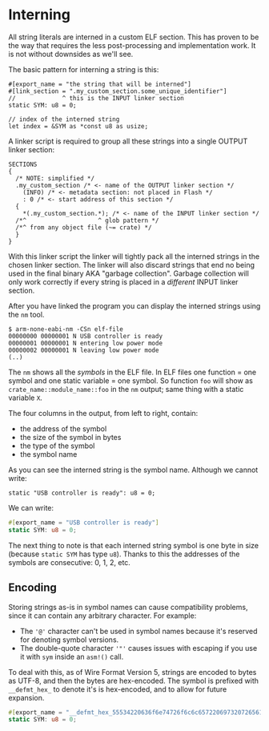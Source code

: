 # Interning

All string literals are interned in a custom ELF section.
This has proven to be the way that requires the less post-processing and implementation work.
It is not without downsides as we'll see.

The basic pattern for interning a string is this:

``` rust,no_run,noplayground
#[export_name = "the string that will be interned"]
#[link_section = ".my_custom_section.some_unique_identifier"]
//             ^ this is the INPUT linker section
static SYM: u8 = 0;

// index of the interned string
let index = &SYM as *const u8 as usize;
```

A linker script is required to group all these strings into a single OUTPUT linker section:

``` text
SECTIONS
{
  /* NOTE: simplified */
  .my_custom_section /* <- name of the OUTPUT linker section */
    (INFO) /* <- metadata section: not placed in Flash */
    : 0 /* <- start address of this section */
  {
    *(.my_custom_section.*); /* <- name of the INPUT linker section */
  /*^                    ^ glob pattern */
  /*^ from any object file (~= crate) */
  }
}
```

With this linker script the linker will tightly pack all the interned strings in the chosen linker section.
The linker will also discard strings that end no being used in the final binary AKA "garbage collection".
Garbage collection will only work correctly if every string is placed in a *different* INPUT linker section.

After you have linked the program you can display the interned strings using the `nm` tool.

``` console
$ arm-none-eabi-nm -CSn elf-file
00000000 00000001 N USB controller is ready
00000001 00000001 N entering low power mode
00000002 00000001 N leaving low power mode
(..)
```

The `nm` shows all the *symbols* in the ELF file.
In ELF files one function = one symbol and one static variable = one symbol.
So function `foo` will show as `crate_name::module_name::foo` in the `nm` output; same thing with a static variable `X`.

The four columns in the output, from left to right, contain:
- the address of the symbol
- the size of the symbol in bytes
- the type of the symbol
- the symbol name

As you can see the interned string is the symbol name.
Although we cannot write:

``` rust,ignore
static "USB controller is ready": u8 = 0;
```

We can write:

``` rust
#[export_name = "USB controller is ready"]
static SYM: u8 = 0;
```

The next thing to note is that each interned string symbol is one byte in size (because `static SYM` has type `u8`).
Thanks to this the addresses of the symbols are consecutive: 0, 1, 2, etc.

## Encoding

Storing strings as-is in symbol names can cause compatibility problems, since it can contain any arbitrary character. For example:

- The `'@'` character can't be used in symbol names because it's reserved for denoting symbol versions.
- The double-quote character `'"'` causes issues with escaping if you use it with `sym` inside an `asm!()` call.

To deal with this, as of Wire Format Version 5, strings are encoded to bytes as UTF-8, and then the bytes are hex-encoded.
The symbol is prefixed with `__defmt_hex_` to denote it's is hex-encoded, and to allow for future expansion.


``` rust
#[export_name = "__defmt_hex_55534220636f6e74726f6c6c6572206973207265616479"]
static SYM: u8 = 0;
```
